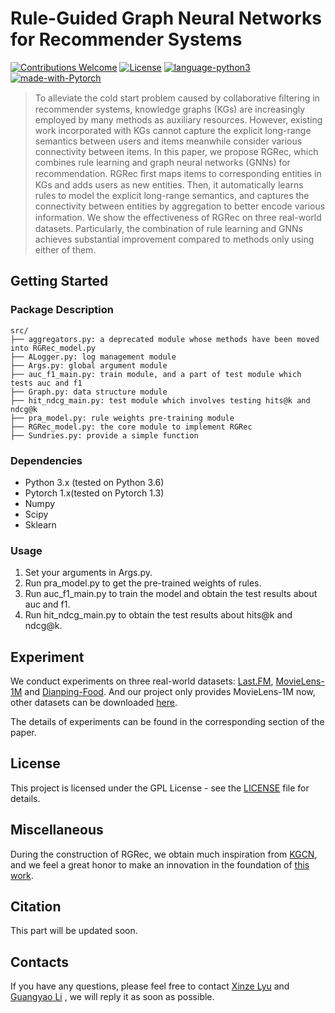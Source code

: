 # Rule-Guided Graph Neural Networks for Recommender Systems
[![Contributions Welcome](https://img.shields.io/badge/Contributions-Welcome-brightgreen.svg?style=flat-square)](https://github.com/nju-websoft/RGRec/issues)
[![License](https://img.shields.io/badge/License-GPL-lightgrey.svg?style=flat-square)](https://github.com/nju-websoft/RGRec/blob/master/LICENSE)
[![language-python3](https://img.shields.io/badge/Language-Python3-blue.svg?style=flat-square)](https://www.python.org/)
[![made-with-Pytorch](https://img.shields.io/badge/Made%20with-Pytorch-orange.svg?style=flat-square)](https://pytorch.org/)

> To alleviate the cold start problem caused by collaborative ﬁltering in recommender systems, knowledge graphs (KGs) are increasingly employed by many methods as auxiliary resources. However, existing work incorporated with KGs cannot capture the explicit long-range semantics between users and items meanwhile consider various connectivity between items. In this paper, we propose RGRec, which combines rule learning and graph neural networks (GNNs) for recommendation. RGRec ﬁrst maps items to corresponding entities in KGs and adds users as new entities. Then, it automatically learns rules to model the explicit long-range semantics, and captures the connectivity between entities by aggregation to better encode various information. We show the eﬀectiveness of RGRec on three real-world datasets. Particularly, the combination of rule learning and GNNs achieves substantial improvement compared to methods only using either of them.

## Getting Started

### Package Description

```
src/
├── aggregators.py: a deprecated module whose methods have been moved into RGRec_model.py
├── ALogger.py: log management module
├── Args.py: global argument module
├── auc_f1_main.py: train module, and a part of test module which tests auc and f1
├── Graph.py: data structure module 
├── hit_ndcg_main.py: test module which involves testing hits@k and ndcg@k
├── pra_model.py: rule weights pre-training module
├── RGRec_model.py: the core module to implement RGRec
├── Sundries.py: provide a simple function
```

### Dependencies

* Python 3.x (tested on Python 3.6)
* Pytorch 1.x(tested on Pytorch 1.3)
* Numpy
* Scipy
* Sklearn

### Usage

1. Set your arguments in Args.py.
2. Run pra_model.py to get the pre-trained weights of rules.
3. Run auc_f1_main.py to train the model and obtain the test results about auc and f1.
4. Run hit_ndcg_main.py to obtain the test results about hits@k and ndcg@k.

## Experiment

We conduct experiments on three real-world datasets: [Last.FM](https://github.com/hwwang55/KGCN/tree/master/data/music), [MovieLens-1M](https://github.com/hwwang55/RippleNet/tree/master/data/movie) and [Dianping-Food](https://github.com/hwwang55/KGNN-LS/tree/master/data/restaurant). And our project only provides MovieLens-1M now, other datasets can be downloaded [here](https://1drv.ms/u/s!AqA_HIF7WyFosB3mBny-Zda23ZL3?e=GfCIOv).

The details of experiments can be found in the corresponding section of the paper.


## License

This project is licensed under the GPL License - see the [LICENSE](https://github.com/nju-websoft/RGRec/blob/master/LICENSE) file for details.

## Miscellaneous

During the construction of RGRec, we obtain much inspiration from  [KGCN](https://github.com/hwwang55/KGCN), and we feel a great honor to make an innovation in the foundation of [this work](https://github.com/hwwang55/KGCN).

## Citation

This part will be updated soon.

## Contacts

If you have any questions, please feel free to contact [Xinze Lyu](mailto:xinzelyu@outlook.com) and [Guangyao Li](mailto:gyli@gmail.com) , we will reply it as soon as possible.

